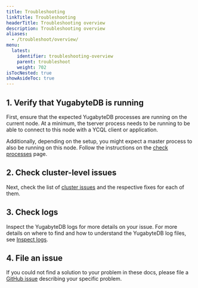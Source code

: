 ```yaml
---
title: Troubleshooting
linkTitle: Troubleshooting
headerTitle: Troubleshooting overview
description: Troubleshooting overview
aliases:
  - /troubleshoot/overview/
menu:
  latest:
    identifier: troubleshooting-overview
    parent: troubleshoot
    weight: 702
isTocNested: true
showAsideToc: true
---
```


## 1. Verify that YugabyteDB is running

First, ensure that the expected YugabyteDB processes are running on the current node.
At a minimum, the tserver process needs to be running to be able to connect to this node with a YCQL client or application.

Additionally, depending on the setup, you might expect a master process to also be running on this node.
Follow the instructions on the [check processes](../nodes/check-processes/) page.

## 2. Check cluster-level issues

Next, check the list of [cluster issues](../cluster) and the respective fixes for each of them.

## 3. Check logs

Inspect the YugabyteDB logs for more details on your issue. For more details on where to find and how to understand the YugabyteDB log files, see [Inspect logs](../nodes/check-logs).

## 4. File an issue

If you could not find a solution to your problem in these docs, please file a [GitHub issue](https://github.com/yugabyte/yugabyte-db/issues) describing your specific problem.
